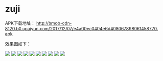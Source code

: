 # zuji
APK下载地址：
http://bmob-cdn-8120.b0.upaiyun.com/2017/12/07/e4a00ec0404e6d408067898061458770.apk


效果图如下：

![](https://github.com/wulee510505/zuji/blob/master/screenshots/zuji_1.jpg)
![](https://github.com/wulee510505/zuji/blob/master/screenshots/zuji_8.jpg)
![](https://github.com/wulee510505/zuji/blob/master/screenshots/zuji_9.jpg)
![](https://github.com/wulee510505/zuji/blob/master/screenshots/zuji_10.jpg)
![](https://github.com/wulee510505/zuji/blob/master/screenshots/zuji_11.jpg)
![](https://github.com/wulee510505/zuji/blob/master/screenshots/zuji_2.jpg)
![](https://github.com/wulee510505/zuji/blob/master/screenshots/zuji_4.jpg)
![](https://github.com/wulee510505/zuji/blob/master/screenshots/zuji_6.jpg)
![](https://github.com/wulee510505/zuji/blob/master/screenshots/zuji_7.jpg)
![](https://github.com/wulee510505/zuji/blob/master/screenshots/zuji_3.jpg)
